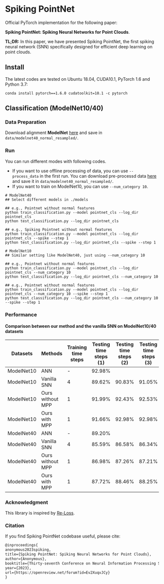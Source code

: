 # Spiking PointNet

Official PyTorch implementation for the following paper:

**Spiking PointNet: Spiking Neural Networks for Point Clouds**.

**TL;DR:** In this paper, we have presented Spiking PointNet, the first spiking neural network (SNN) specifically designed for efficient deep learning on point clouds.


## Install
The latest codes are tested on Ubuntu 18.04, CUDA10.1, PyTorch 1.6 and Python 3.7:
```shell
conda install pytorch==1.6.0 cudatoolkit=10.1 -c pytorch
```

## Classification (ModelNet10/40)
### Data Preparation
Download alignment **ModelNet** [here](https://shapenet.cs.stanford.edu/media/modelnet40_normal_resampled.zip) and save in `data/modelnet40_normal_resampled/`.

### Run
You can run different modes with following codes. 
* If you want to use offline processing of data, you can use `--process_data` in the first run. You can download pre-processd data [here](https://drive.google.com/drive/folders/1_fBYbDO3XSdRt3DSbEBe41r5l9YpIGWF?usp=sharing) and save it in `data/modelnet40_normal_resampled/`.
* If you want to train on ModelNet10, you can use `--num_category 10`.
```shell
# ModelNet40
## Select different models in ./models 

## e.g., Pointnet without normal features
python train_classification.py --model pointnet_cls --log_dir pointnet_cls
python test_classification.py --log_dir pointnet_cls

## e.g., Spiking Pointnet without normal features
python train_classification.py --model pointnet_cls --log_dir pointnet_cls --spike --step 1
python test_classification.py --log_dir pointnet_cls --spike --step 1

# ModelNet10
## Similar setting like ModelNet40, just using --num_category 10

## e.g., Pointnet without normal features
python train_classification.py --model pointnet_cls --log_dir pointnet_cls --num_category 10
python test_classification.py --log_dir pointnet_cls --num_category 10

## e.g., Pointnet without normal features
python train_classification.py --model pointnet_cls --log_dir pointnet_cls --num_category 10 --spike --step 1
python test_classification.py --log_dir pointnet_cls --num_category 10 --spike --step 1
```

### Performance
#### Comparison between our method and the vanilla SNN on ModelNet10/40 datasets

| Datasets | Methods | Training time steps | Testing time steps (1) | Testing time steps (2) | Testing time steps (3) | Testing time steps (4) |
| -------- | ------- | ------------------- | ---------------------- | ---------------------- | ---------------------- | ---------------------- |
| ModelNet10 | ANN | - | 92.98% |
| ModelNet10 | Vanilla SNN | 4 | 89.62% | 90.83% | 91.05% | 91.05% |
| ModelNet10 | Ours without MPP | 1 | 91.99% | 92.43% | 92.53% | 92.32% |
| ModelNet10 | Ours with MPP | 1 | 91.66% | 92.98% | 92.98% | **93.31%** |
| ModelNet40 | ANN | - | 89.20% |
| ModelNet40 | Vanilla SNN | 4 | 85.59% | 86.58% | 86.34% | 86.70% |
| ModelNet40 | Ours without MPP | 1 | 86.98% | 87.26% | 87.21% | 87.13% |
| ModelNet40 | Ours with MPP | 1 | 87.72% | 88.46% | 88.25% | **88.61%** |

### Acknowledgment
This library is inspired by [Re-Loss](https://github.com/yfguo91/Re-Loss).


### Citation
If you find Spiking PointNet codebase useful, please cite:
```tex
@inproceedings{
anonymous2023spiking,
title={Spiking PointNet: Spiking Neural Networks for Point Clouds},
author={Anonymous},
booktitle={Thirty-seventh Conference on Neural Information Processing Systems},
year={2023},
url={https://openreview.net/forum?id=Ev2XuqvJCy}
}
```
